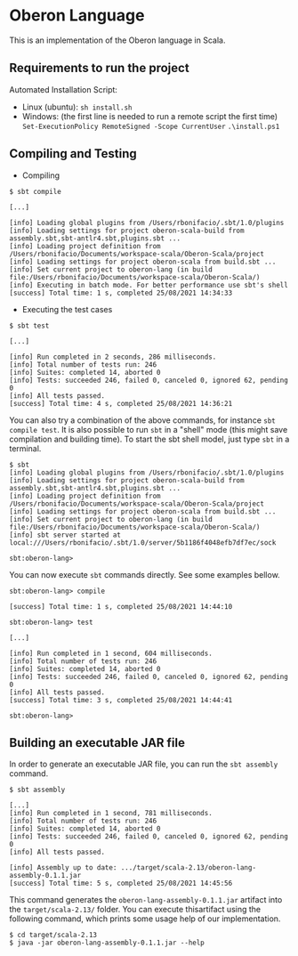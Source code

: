 # Oberon Language

This is an implementation of the Oberon language in Scala.

## Requirements to run the project

Automated Installation Script:
- Linux (ubuntu): ``sh install.sh``
- Windows: (the first line is needed to run a remote script the first time)
``Set-ExecutionPolicy RemoteSigned -Scope CurrentUser``
``.\install.ps1``

## Compiling and Testing

   * Compiling
   
```shell
$ sbt compile

[...]

[info] Loading global plugins from /Users/rbonifacio/.sbt/1.0/plugins
[info] Loading settings for project oberon-scala-build from assembly.sbt,sbt-antlr4.sbt,plugins.sbt ...
[info] Loading project definition from /Users/rbonifacio/Documents/workspace-scala/Oberon-Scala/project
[info] Loading settings for project oberon-scala from build.sbt ...
[info] Set current project to oberon-lang (in build file:/Users/rbonifacio/Documents/workspace-scala/Oberon-Scala/)
[info] Executing in batch mode. For better performance use sbt's shell
[success] Total time: 1 s, completed 25/08/2021 14:34:33
```

   * Executing the test cases

```shell
$ sbt test

[...]

[info] Run completed in 2 seconds, 286 milliseconds.
[info] Total number of tests run: 246
[info] Suites: completed 14, aborted 0
[info] Tests: succeeded 246, failed 0, canceled 0, ignored 62, pending 0
[info] All tests passed.
[success] Total time: 4 s, completed 25/08/2021 14:36:21

```

You can also try a combination of the above commands, for instance `sbt compile test`. It is also possible to run `sbt` in a "shell" mode (this might save compilation and building time). To start the sbt shell model, just type `sbt` in a terminal.

```shell
$ sbt
[info] Loading global plugins from /Users/rbonifacio/.sbt/1.0/plugins
[info] Loading settings for project oberon-scala-build from assembly.sbt,sbt-antlr4.sbt,plugins.sbt ...
[info] Loading project definition from /Users/rbonifacio/Documents/workspace-scala/Oberon-Scala/project
[info] Loading settings for project oberon-scala from build.sbt ...
[info] Set current project to oberon-lang (in build file:/Users/rbonifacio/Documents/workspace-scala/Oberon-Scala/)
[info] sbt server started at local:///Users/rbonifacio/.sbt/1.0/server/5b1186f4048efb7df7ec/sock

sbt:oberon-lang> 
```

You can now execute `sbt` commands directly. See some examples bellow. 


```shell
sbt:oberon-lang> compile

[success] Total time: 1 s, completed 25/08/2021 14:44:10

sbt:oberon-lang> test

[...]

[info] Run completed in 1 second, 604 milliseconds.
[info] Total number of tests run: 246
[info] Suites: completed 14, aborted 0
[info] Tests: succeeded 246, failed 0, canceled 0, ignored 62, pending 0
[info] All tests passed.
[success] Total time: 3 s, completed 25/08/2021 14:44:41

sbt:oberon-lang>
```

## Building an executable JAR file

In order to generate an executable JAR file, you can run the `sbt assembly` command.

```shell
$ sbt assembly

[...]
[info] Run completed in 1 second, 781 milliseconds.
[info] Total number of tests run: 246
[info] Suites: completed 14, aborted 0
[info] Tests: succeeded 246, failed 0, canceled 0, ignored 62, pending 0
[info] All tests passed.

[info] Assembly up to date: .../target/scala-2.13/oberon-lang-assembly-0.1.1.jar
[success] Total time: 5 s, completed 25/08/2021 14:45:56

```

This command generates the `oberon-lang-assembly-0.1.1.jar` artifact into the `target/scala-2.13/` folder. You can execute thisartifact using the following command, which prints some usage help of our implementation. 

```shell
$ cd target/scala-2.13
$ java -jar oberon-lang-assembly-0.1.1.jar --help
```

